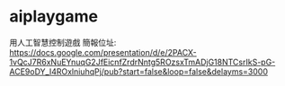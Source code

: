 # aiplaygame
用人工智慧控制遊戲
簡報位址:
https://docs.google.com/presentation/d/e/2PACX-1vQcJ7R6xNuEYnuqG2JfEicnfZrdrNntg5ROzsxTmADjG18NTCsrIkS-pG-ACE9oDY_I4ROxlniuhqPj/pub?start=false&loop=false&delayms=3000
